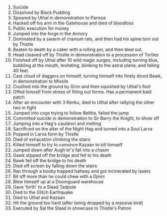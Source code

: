 1. Suicide
2. Dissolved by Black Pudding
3. Speared by Uthal in demonstration to Parissa
4. Hacked off his arm in the Gatehouse and died of bloodloss
5. Public execution for money
6. Jumped into the forge in the Armory
7. Dominated by a swarm of cranium rats, and then had his spine torn out by Thistle
8. Beaten to death by a caker with a rolling pin, and then bled out.
9. Head cleaved off by Thistle in demonstration to a procession of Tortles
10. Finished off by Uthal after 10 wild magic surges, including turning blue, bubbling at the mouth, levitating, blinking to the astral plane, and falling 40 feet.
11. Cast cloud of daggers on himself, turning himself into finely diced Bawk, in demonstration to Missile
12. Crushed into the ground by Grim and then squished by Uthal's foot
13. Offed himself from stress of filling out forms. Has a permanent bald patch
14. After an encounter with 3 Kenku, died to Uthal after rallying the other two in fight
15. Jumped into cogs trying to follow Beltha, failed the jump
16. Committed suicide in demonstration to Sir Barry the Knight, to show off
17. Jumping into a Hag's cauldron and melting
18. Sacrificed on the alter of the Night Hag and turned into a Soul Larva
19. Popped in Larva form by Thistle
20. Died of exhaustion climbing the stairs
21. Killed himself to try to convince Kazaan to kill himself
22. Jumped down after Augh'er's fall into a chasm
23. Gawk slipped off the bridge and fell to his death
24. Bawk fell off the bridge to his death
25. Died off screen by falling down the stairs
26. Ran through a booby trapped hallway and got incinerated by lasers
27. Bit off more than he could chew with a Djinni
28. Blew himself up at a Doomguard warehouse
29. Gave 'birth' to a Slaad Tadpole
30. Died to the Glitch Earthquake
31. Died to Uthal and Kazaan
32. Hit the ground too hard (after being dropped by a massive bird)
33. Executed by Sal the Slaad in showcase to Thistle's Patron